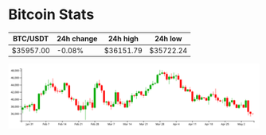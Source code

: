# Bitcoin Stats

BTC/USDT|24h change|24h high|24h low|
|---|---|---|---|
|$35957.00|-0.08%|$36151.79|$35722.24|

<img src="./chart.svg">

